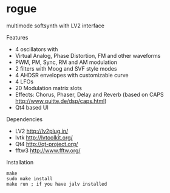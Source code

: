 rogue
=====

multimode softsynth with LV2 interface

Features
* 4 oscillators with 
 * Virtual Analog, Phase Distortion, FM and other waveforms
 * PWM, PM, Sync, RM and AM modulation
* 2 filters with Moog and SVF style modes
* 4 AHDSR envelopes with customizable curve
* 4 LFOs
* 20 Modulation matrix slots
* Effects: Chorus, Phaser, Delay and Reverb (based on CAPS http://www.quitte.de/dsp/caps.html)
* Qt4 based UI

Dependencies
* LV2 http://lv2plug.in/
* lvtk http://lvtoolkit.org/
* Qt4 http://qt-project.org/
* fftw3 http://www.fftw.org/

Installation

    make
    sudo make install    
    make run ; if you have jalv installed
